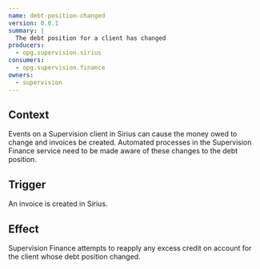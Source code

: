 ```yaml
---
name: debt-position-changed
version: 0.0.1
summary: |
  The debt position for a client has changed
producers:
  - opg.supervision.sirius
consumers:
  - opg.supervision.finance
owners:
  - supervision
---
```


## Context

Events on a Supervision client in Sirius can cause the money owed to change and invoices be created. Automated processes in the Supervision Finance service need to be made aware of these changes to the debt position.

## Trigger

An invoice is created in Sirius.

## Effect

Supervision Finance attempts to reapply any excess credit on account for the client whose debt position changed.

<NodeGraph title="Consumer / Producer Diagram" />

<EventExamples />

<Schema />
